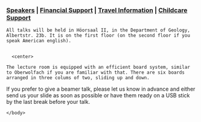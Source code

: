 <h3>   <a href="https://fgallinaro.github.io/geomod-conference.github.io/speakers">Speakers</a>  | <a href="https://fgallinaro.github.io/geomod-conference.github.io/financial-support">Financial Support</a> | <a href="https://fgallinaro.github.io/geomod-conference.github.io/travel-information">Travel Information</a> | <a href="https://fgallinaro.github.io/geomod-conference.github.io/childcare">Childcare Support</a> </h3>

<html>
  
  <body>

    All talks will be held in Höorsaal II, in the Department of Geology, Albertstr. 23b. It is on the first floor (on the second floor if you speak American english).


      <center> 
    
  <object type="text/html" data="https://fgallinaro.github.io/geomod-conference.github.io/Schedule.pdf" 
          width="800"
          height="500"> 
  </object> 
    </center>

    The lecture room is equipped with an efficient board system, similar to Oberwolfach if you are familiar with that. There are six boards arranged in three colums of two, sliding up and down.

If you prefer to give a beamer talk, please let us know in advance and either send us your slide as soon as possible or have them ready on a USB stick by the last break before your talk.

    </body>

</html>

